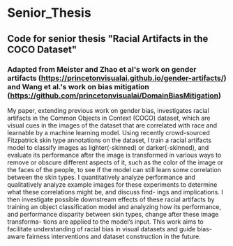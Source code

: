 # Senior_Thesis
## Code for senior thesis "Racial Artifacts in the COCO Dataset"
### Adapted from Meister and Zhao et al's work on gender artifacts (https://princetonvisualai.github.io/gender-artifacts/) and Wang et al.'s work on bias mitigation (https://github.com/princetonvisualai/DomainBiasMitigation)
My paper, extending previous work on gender bias, investigates racial artifacts in the
Common Objects in Context (COCO) dataset, which are visual cues in the images of
the dataset that are correlated with race and learnable by a machine learning model.
Using recently crowd-sourced Fitzpatrick skin type annotations on the dataset, I train
a racial artifacts model to classify images as lighter(-skinned) or darker(-skinned),
and evaluate its performance after the image is transformed in various ways to remove
or obscure different aspects of it, such as the color of the image or the faces of the
people, to see if the model can still learn some correlation between the skin types.
I quantitatively analyze performance and qualitatively analyze example images for
these experiments to determine what these correlations might be, and discuss find-
ings and implications. I then investigate possible downstream effects of these racial
artifacts by training an object classification model and analyzing how its performance,
and performance disparity between skin types, change after these image transforma-
tions are applied to the model’s input. This work aims to facilitate understanding of
racial bias in visual datasets and guide bias-aware fairness interventions and dataset
construction in the future.

